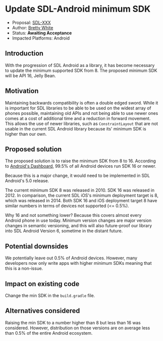 # Update SDL-Android minimum SDK

* Proposal: [SDL-XXX](XXXX-update-android-min-sdk.md)
* Author: [Bretty White](https://github.com/brettywhite)
* Status: **Awaiting Acceptance**
* Impacted Platforms: Android

## Introduction

With the progression of SDL Android as a library, it has become necessary to update the minimum supported SDK from 8. The proposed minimum SDK will be API 16, Jelly Bean. 

## Motivation

Maintaining backwards compatibility is often a double edged sword. While it is important for SDL libraries to be able to be used on the widest array of phones possible, maintaining old APIs and not being able to use newer ones comes at a cost of additional time and a reduction in forward movement. This allows the use of newer libraries, such as `ConstraintLayout` that are not usable in the current SDL Android library because its' minimum SDK is higher than our own.

## Proposed solution

The proposed solution is to raise the minimum SDK from 8 to 16. According to [Android's Dashboard](https://developer.android.com/about/dashboards/), 99.5% of all Android devices run SDK 16 or newer. 

Because this is a major change, it would need to be implemented in SDL Android's 5.0 release.

The current minimum SDK 8 was released in 2010. SDK 16 was released in 2012. In comparison, the current SDL iOS's minimum deployment target is 8, which was released in 2014. Both SDK 16 and iOS deployment target 8 have similar numbers in terms of devices not supported (<= 0.5%).

Why 16 and not something lower? Because this covers almost every Android phone in use today. Minimum version changes are major version changes in semantic versioning, and this will also future-proof our library into SDL Android Version 6, sometime in the distant future.

## Potential downsides

We potentially leave out 0.5% of Android devices. However, many developers now only write apps with higher minimum SDKs meaning that this is a non-issue.


## Impact on existing code

Change the min SDK in the `build.gradle` file.

## Alternatives considered

Raising the min SDK to a number higher than 8 but less than 16 was considered. However, distribution on those versions are on average less than 0.5% of the entire Android ecosystem.